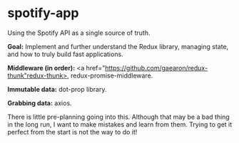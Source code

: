 # spotify-app

Using the Spotify API as a single source of truth. 

**Goal:** Implement and further understand the Redux library, managing state, and how to truly build fast applications. 

**Middleware (in order):** <a href="https://github.com/gaearon/redux-thunk"redux-thunk>, redux-promise-middleware.

**Immutable data:** dot-prop library.

**Grabbing data:** axios.

There is little pre-planning going into this. Although that may be a bad thing in the long run, I want to make mistakes and learn from them. Trying to get it perfect from the start is not the way to do it!

